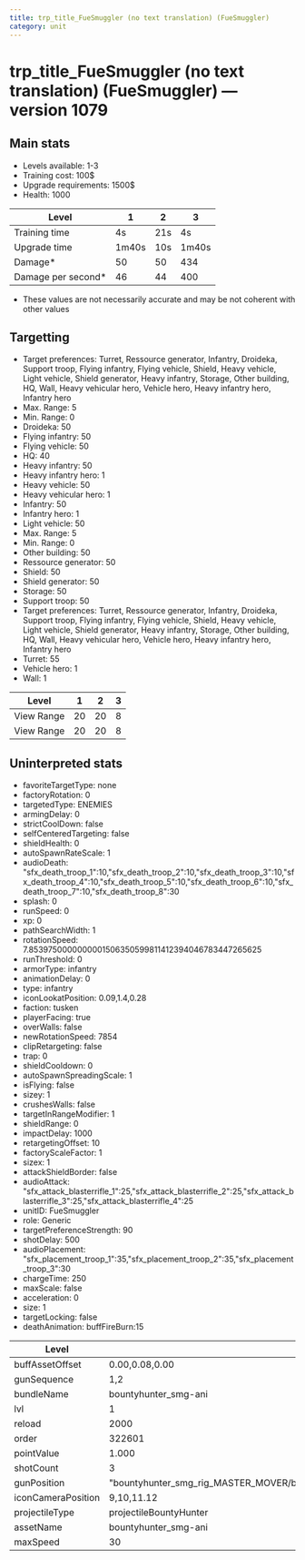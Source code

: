 ```yaml
---
title: trp_title_FueSmuggler (no text translation) (FueSmuggler)
category: unit
---
```


# trp_title_FueSmuggler (no text translation) (FueSmuggler) — version 1079

## Main stats

  * Levels available: 1-3
  * Training cost: 100$
  * Upgrade requirements: 1500$
  * Health: 1000

|Level             |1    |2  |3    |
|------------------|-----|---|-----|
|Training time     |4s   |21s|4s   |
|Upgrade time      |1m40s|10s|1m40s|
|Damage*           |50   |50 |434  |
|Damage per second*|46   |44 |400  |

* These values are not necessarily accurate and may be not coherent with other values

## Targetting

  * Target preferences: Turret, Ressource generator, Infantry, Droideka, Support troop, Flying infantry, Flying vehicle, Shield, Heavy vehicle, Light vehicle, Shield generator, Heavy infantry, Storage, Other building, HQ, Wall, Heavy vehicular hero, Vehicle hero, Heavy infantry hero, Infantry hero
  * Max. Range: 5
  * Min. Range: 0
  * Droideka: 50
  * Flying infantry: 50
  * Flying vehicle: 50
  * HQ: 40
  * Heavy infantry: 50
  * Heavy infantry hero: 1
  * Heavy vehicle: 50
  * Heavy vehicular hero: 1
  * Infantry: 50
  * Infantry hero: 1
  * Light vehicle: 50
  * Max. Range: 5
  * Min. Range: 0
  * Other building: 50
  * Ressource generator: 50
  * Shield: 50
  * Shield generator: 50
  * Storage: 50
  * Support troop: 50
  * Target preferences: Turret, Ressource generator, Infantry, Droideka, Support troop, Flying infantry, Flying vehicle, Shield, Heavy vehicle, Light vehicle, Shield generator, Heavy infantry, Storage, Other building, HQ, Wall, Heavy vehicular hero, Vehicle hero, Heavy infantry hero, Infantry hero
  * Turret: 55
  * Vehicle hero: 1
  * Wall: 1

|Level     |1 |2 |3 |
|----------|--|--|--|
|View Range|20|20|8 |
|View Range|20|20|8 |

## Uninterpreted stats

  * favoriteTargetType: none
  * factoryRotation: 0
  * targetedType: ENEMIES
  * armingDelay: 0
  * strictCoolDown: false
  * selfCenteredTargeting: false
  * shieldHealth: 0
  * autoSpawnRateScale: 1
  * audioDeath: "sfx_death_troop_1":10,"sfx_death_troop_2":10,"sfx_death_troop_3":10,"sfx_death_troop_4":10,"sfx_death_troop_5":10,"sfx_death_troop_6":10,"sfx_death_troop_7":10,"sfx_death_troop_8":30
  * splash: 0
  * runSpeed: 0
  * xp: 0
  * pathSearchWidth: 1
  * rotationSpeed: 7.8539750000000001506350599811412394046783447265625
  * runThreshold: 0
  * armorType: infantry
  * animationDelay: 0
  * type: infantry
  * iconLookatPosition: 0.09,1.4,0.28
  * faction: tusken
  * playerFacing: true
  * overWalls: false
  * newRotationSpeed: 7854
  * clipRetargeting: false
  * trap: 0
  * shieldCooldown: 0
  * autoSpawnSpreadingScale: 1
  * isFlying: false
  * sizey: 1
  * crushesWalls: false
  * targetInRangeModifier: 1
  * shieldRange: 0
  * impactDelay: 1000
  * retargetingOffset: 10
  * factoryScaleFactor: 1
  * sizex: 1
  * attackShieldBorder: false
  * audioAttack: "sfx_attack_blasterrifle_1":25,"sfx_attack_blasterrifle_2":25,"sfx_attack_blasterrifle_3":25,"sfx_attack_blasterrifle_4":25
  * unitID: FueSmuggler
  * role: Generic
  * targetPreferenceStrength: 90
  * shotDelay: 500
  * audioPlacement: "sfx_placement_troop_1":35,"sfx_placement_troop_2":35,"sfx_placement_troop_3":30
  * chargeTime: 250
  * maxScale: false
  * acceleration: 0
  * size: 1
  * targetLocking: false
  * deathAnimation: buffFireBurn:15

|Level             |1                                                                                                                                                  |2                                                                                                                                                  |3                                                                         |
|------------------|---------------------------------------------------------------------------------------------------------------------------------------------------|---------------------------------------------------------------------------------------------------------------------------------------------------|--------------------------------------------------------------------------|
|buffAssetOffset   |0.00,0.08,0.00                                                                                                                                     |0.00,0.08,0.00                                                                                                                                     |(not found)                                                               |
|gunSequence       |1,2                                                                                                                                                |1,2                                                                                                                                                |1                                                                         |
|bundleName        |bountyhunter_smg-ani                                                                                                                               |bountyhunter_smg-ani                                                                                                                               |generalpurpose_smg-ani                                                    |
|lvl               |1                                                                                                                                                  |2                                                                                                                                                  |3                                                                         |
|reload            |2000                                                                                                                                               |1500                                                                                                                                               |2000                                                                      |
|order             |322601                                                                                                                                             |322602                                                                                                                                             |322603                                                                    |
|pointValue        |1.000                                                                                                                                              |1.200                                                                                                                                              |1.400                                                                     |
|shotCount         |3                                                                                                                                                  |2                                                                                                                                                  |3                                                                         |
|gunPosition       |"bountyhunter_smg_rig_MASTER_MOVER/bountyhunter_smg_rig_locator_gun_Lt":1,"bountyhunter_smg_rig_MASTER_MOVER/bountyhunter_smg_rig_locator_gun_Rt":2|"bountyhunter_smg_rig_MASTER_MOVER/bountyhunter_smg_rig_locator_gun_Lt":1,"bountyhunter_smg_rig_MASTER_MOVER/bountyhunter_smg_rig_locator_gun_Rt":2|"generalpurpose_smg_rig_MASTER_MOVER/generalpurpose_smg_rig_locator_gun":1|
|iconCameraPosition|9,10,11.12                                                                                                                                         |9,10,11.12                                                                                                                                         |8.56,9.58,10.6                                                            |
|projectileType    |projectileBountyHunter                                                                                                                             |projectileBountyHunter                                                                                                                             |projectileSmuggler                                                        |
|assetName         |bountyhunter_smg-ani                                                                                                                               |bountyhunter_smg-ani                                                                                                                               |generalpurpose_smg-ani                                                    |
|maxSpeed          |30                                                                                                                                                 |30                                                                                                                                                 |20                                                                        |


